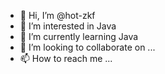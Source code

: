 - 👋 Hi, I’m @hot-zkf
- 👀 I’m interested in Java
- 🌱 I’m currently learning Java
- 💞️ I’m looking to collaborate on ...
- 📫 How to reach me ...

<!---
hot-zkf/hot-zkf is a ✨ special ✨ repository because its `README.md` (this file) appears on your GitHub profile.
You can click the Preview link to take a look at your changes.
--->
